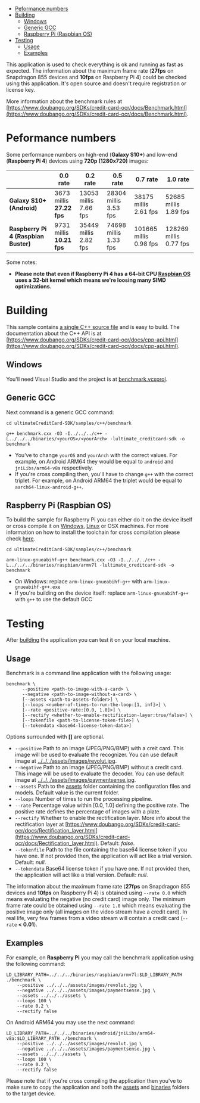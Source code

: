 - [Peformance numbers](#peformance-numbers)
- [Building](#building)
  - [Windows](#building-windows)
  - [Generic GCC](#building-generic-gcc)
  - [Raspberry Pi (Raspbian OS)](#building-rpi)
- [Testing](#testing)
  - [Usage](#testing-usage)
  - [Examples](#testing-examples)


This application is used to check everything is ok and running as fast as expected. 
The information about the maximum frame rate (**27fps** on Snapdragon 855 devices and **10fps** on Raspberry Pi 4) could be checked using this application. 
It's open source and doesn't require registration or license key.

More information about the benchmark rules at [https://www.doubango.org/SDKs/credit-card-ocr/docs/Benchmark.html](https://www.doubango.org/SDKs/credit-card-ocr/docs/Benchmark.html).

<a name="peformance-numbers"></a>
# Peformance numbers #

Some performance numbers on high-end (**Galaxy S10+**) and low-end (**Raspberry Pi 4**) devices using **720p (1280x720)** images:

|  | 0.0 rate | 0.2 rate | 0.5 rate | 0.7 rate | 1.0 rate |
|-------- | --- | --- | --- | --- | --- |
| **Galaxy S10+ (Android)** | 3673 millis <br/> **27.22 fps** | 13053 millis <br/> 7.66 fps | 28304 millis <br/> 3.53 fps | 38175 millis <br/> 2.61 fps | 52685 millis <br/> 1.89 fps |
| **Raspberry Pi 4 (Raspbian Buster)** | 9731 millis <br />**10.21 fps** | 35449 millis <br/> 2.82 fps | 74698 millis <br/> 1.33 fps | 101665 millis <br/> 0.98 fps | 128269 millis <br/> 0.77 fps |

Some notes:
- **Please note that even if Raspberry Pi 4 has a 64-bit CPU [Raspbian OS](https://en.wikipedia.org/wiki/Raspbian>) uses a 32-bit kernel which means we're loosing many SIMD optimizations.**

<a name="building"></a>
# Building #

This sample contains [a single C++ source file](benchmark.cxx) and is easy to build. The documentation about the C++ API is at [https://www.doubango.org/SDKs/credit-card-ocr/docs/cpp-api.html](https://www.doubango.org/SDKs/credit-card-ocr/docs/cpp-api.html).

<a name="building-windows"></a>
## Windows ##
You'll need Visual Studio and the project is at [benchmark.vcxproj](benchmark.vcxproj).

<a name="building-generic-gcc"></a>
## Generic GCC ##
Next command is a generic GCC command:
```
cd ultimateCreditCard-SDK/samples/c++/benchmark

g++ benchmark.cxx -O3 -I../../../c++ -L../../../binaries/<yourOS>/<yourArch> -lultimate_creditcard-sdk -o benchmark
```
- You've to change `yourOS` and  `yourArch` with the correct values. For example, on Android ARM64 they would be equal to `android` and `jniLibs/arm64-v8a` respectively.
- If you're cross compiling then, you'll have to change `g++` with the correct triplet. For example, on Android ARM64 the triplet would be equal to `aarch64-linux-android-g++`.

<a name="building-rpi"></a>
## Raspberry Pi (Raspbian OS) ##

To build the sample for Raspberry Pi you can either do it on the device itself or cross compile it on [Windows](#cross-compilation-rpi-install-windows), [Linux](#cross-compilation-rpi-install-ubunt) or OSX machines. 
For more information on how to install the toolchain for cross compilation please check [here](../README.md#cross-compilation-rpi).

```
cd ultimateCreditCard-SDK/samples/c++/benchmark

arm-linux-gnueabihf-g++ benchmark.cxx -O3 -I../../../c++ -L../../../binaries/raspbian/armv7l -lultimate_creditcard-sdk -o benchmark
```
- On Windows: replace `arm-linux-gnueabihf-g++` with `arm-linux-gnueabihf-g++.exe`
- If you're building on the device itself: replace `arm-linux-gnueabihf-g++` with `g++` to use the default GCC

<a name="testing"></a>
# Testing #
After [building](#building) the application you can test it on your local machine.

<a name="testing-usage"></a>
## Usage ##

Benchmark is a command line application with the following usage:
```
benchmark \
      --positive <path-to-image-with-a-card> \
      --negative <path-to-image-without-a-card> \
      [--assets <path-to-assets-folder>] \
      [--loops <number-of-times-to-run-the-loop:[1, inf]>] \
      [--rate <positive-rate:[0.0, 1.0]>] \
      [--rectify <whether-to-enable-rectification-layer:true/false>] \
      [--tokenfile <path-to-license-token-file>] \
      [--tokendata <base64-license-token-data>]
```
Options surrounded with **[]** are optional.
- `--positive` Path to an image (JPEG/PNG/BMP) with a creit card. This image will be used to evaluate the recognizer. You can use default image at [../../../assets/images/revolut.jpg](../../../assets/images/revolut.jpg).
- `--negative` Path to an image (JPEG/PNG/BMP) without a credit card. This image will be used to evaluate the decoder. You can use default image at [../../../assets/images/paymentsense.jpg](../../../assets/images/paymentsense.jpg).
- `--assets` Path to the [assets](../../../assets) folder containing the configuration files and models. Default value is the current folder.
- `--loops` Number of times to run the processing pipeline.
- `--rate` Percentage value within [0.0, 1.0] defining the positive rate. The positive rate defines the percentage of images with a plate.
- `--rectify` Whether to enable the rectification layer. More info about the rectification layer at [https://www.doubango.org/SDKs/credit-card-ocr/docs/Rectification_layer.html](https://www.doubango.org/SDKs/credit-card-ocr/docs/Rectification_layer.html). Default: *false*.
- `--tokenfile` Path to the file containing the base64 license token if you have one. If not provided then, the application will act like a trial version. Default: *null*.
- `--tokendata` Base64 license token if you have one. If not provided then, the application will act like a trial version. Default: *null*.

The information about the maximum frame rate (**27fps** on Snapdragon 855 devices and **10fps** on Raspberry Pi 4) is obtained using `--rate 0.0` which means evaluating the negative (no credit card) image only. The minimum frame rate could be obtained using `--rate 1.0` which means evaluating the positive image only (all images on the video stream have a credit card). In real life, very few frames from a video stream will contain a credit card (`--rate` **< 0.01**).

<a name="testing-examples"></a>
## Examples ##

For example, on **Raspberry Pi** you may call the benchmark application using the following command:
```
LD_LIBRARY_PATH=../../../binaries/raspbian/armv7l:$LD_LIBRARY_PATH ./benchmark \
    --positive ../../../assets/images/revolut.jpg \
    --negative ../../../assets/images/paymentsense.jpg \
    --assets ../../../assets \
    --loops 100 \
    --rate 0.2 \
    --rectify false
```
On Android ARM64 you may use the next command:
```
LD_LIBRARY_PATH=../../../binaries/android/jniLibs/arm64-v8a:$LD_LIBRARY_PATH ./benchmark \
    --positive ../../../assets/images/revolut.jpg \
    --negative ../../../assets/images/paymentsense.jpg \
    --assets ../../../assets \
    --loops 100 \
    --rate 0.2 \
    --rectify false
```

Please note that if you're cross compiling the application then you've to make sure to copy the application and both the [assets](../../../assets) and [binaries](../../../binaries) folders to the target device.


